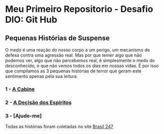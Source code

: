 # Meu Primeiro Repositorio - Desafio DIO: Git Hub
## Pequenas Histórias de Suspense

O medo é uma reação do nosso corpo a um perigo, um mecanismo de defesa contra uma agressão real. Mas por que temer algo que não podemos ver, algo que não percebemos real, é simplesmente o medo do desconhecido, o que não vemos todos os dias em nossas vidas. É por isso que compilamos as 3 pequenas histórias de terror que geram este sentimento apenas pela sua leitura.

### 1 - [A Cabine](https://github.com/Heluligo/primeiro-repositorio-desafio-dio/blob/main/A_Cabine.md)
### 2 - [A Decisão dos Espíritos](https://github.com/Heluligo/primeiro-repositorio-desafio-dio/blob/main/A_decisao_dos_espiritos.md)
### 3 - [Ajude-me]

Todas as histórias foram coletadas no site [Brasil 247](https://www.brasil247.com/geral/3-historias-curtas-de-terror-e-medo-para-mante-lo-desperto-durante-a-noite)


